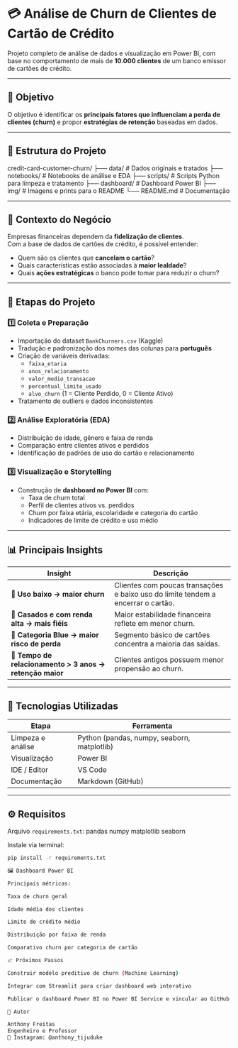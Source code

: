 # 💳 Análise de Churn de Clientes de Cartão de Crédito

Projeto completo de análise de dados e visualização em Power BI, com base no comportamento de mais de **10.000 clientes** de um banco emissor de cartões de crédito.

---

## 🎯 Objetivo

O objetivo é identificar os **principais fatores que influenciam a perda de clientes (churn)** e propor **estratégias de retenção** baseadas em dados.

---

## 📂 Estrutura do Projeto

credit-card-customer-churn/
├── data/ # Dados originais e tratados
├── notebooks/ # Notebooks de análise e EDA
├── scripts/ # Scripts Python para limpeza e tratamento
├── dashboard/ # Dashboard Power BI
├── img/ # Imagens e prints para o README
└── README.md # Documentação


---

## 🧠 Contexto do Negócio

Empresas financeiras dependem da **fidelização de clientes**.  
Com a base de dados de cartões de crédito, é possível entender:
- Quem são os clientes que **cancelam o cartão**?
- Quais características estão associadas à **maior lealdade**?
- Quais **ações estratégicas** o banco pode tomar para reduzir o churn?

---

## 🧹 Etapas do Projeto

### 1️⃣ Coleta e Preparação
- Importação do dataset `BankChurners.csv` (Kaggle)
- Tradução e padronização dos nomes das colunas para **português**
- Criação de variáveis derivadas:
  - `faixa_etaria`
  - `anos_relacionamento`
  - `valor_medio_transacao`
  - `percentual_limite_usado`
  - `alvo_churn` (1 = Cliente Perdido, 0 = Cliente Ativo)
- Tratamento de outliers e dados inconsistentes

### 2️⃣ Análise Exploratória (EDA)
- Distribuição de idade, gênero e faixa de renda
- Comparação entre clientes ativos e perdidos
- Identificação de padrões de uso do cartão e relacionamento

### 3️⃣ Visualização e Storytelling
- Construção de **dashboard no Power BI** com:
  - Taxa de churn total
  - Perfil de clientes ativos vs. perdidos
  - Churn por faixa etária, escolaridade e categoria do cartão
  - Indicadores de limite de crédito e uso médio

---

## 📊 Principais Insights

| Insight | Descrição |
|----------|------------|
| 🔹 **Uso baixo → maior churn** | Clientes com poucas transações e baixo uso do limite tendem a encerrar o cartão. |
| 🔹 **Casados e com renda alta → mais fiéis** | Maior estabilidade financeira reflete em menor churn. |
| 🔹 **Categoria Blue → maior risco de perda** | Segmento básico de cartões concentra a maioria das saídas. |
| 🔹 **Tempo de relacionamento > 3 anos → retenção maior** | Clientes antigos possuem menor propensão ao churn. |

---

## 🧩 Tecnologias Utilizadas

| Etapa | Ferramenta |
|-------|-------------|
| Limpeza e análise | Python (pandas, numpy, seaborn, matplotlib) |
| Visualização | Power BI |
| IDE / Editor | VS Code |
| Documentação | Markdown (GitHub) |

---

## ⚙️ Requisitos

Arquivo `requirements.txt`:
pandas
numpy
matplotlib
seaborn



Instale via terminal:
```bash
pip install -r requirements.txt

🖼️ Dashboard Power BI

Principais métricas:

Taxa de churn geral

Idade média dos clientes

Limite de crédito médio

Distribuição por faixa de renda

Comparativo churn por categoria de cartão

📈 Próximos Passos

Construir modelo preditivo de churn (Machine Learning)

Integrar com Streamlit para criar dashboard web interativo

Publicar o dashboard Power BI no Power BI Service e vincular ao GitHub

👤 Autor

Anthony Freitas
Engenheiro e Professor
📸 Instagram: @anthony_tijuduke